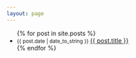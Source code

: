 ```yaml
---
layout: page
---
```


<ul class="posts">
  {% for post in site.posts %}
  <li>
    <small class="datetime muted" data-time="{{ post.date }}">{{ post.date | date_to_string }} </small>
    <a href="{{ post.url }}">
      {{ post.title }}<br />
    </a>
  </li>
  {% endfor %}
</ul>
